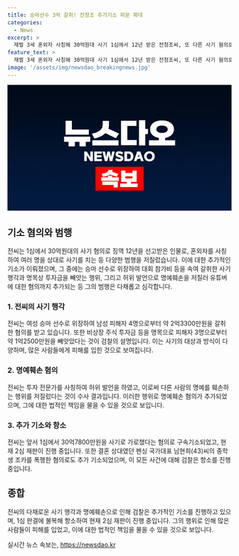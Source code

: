 ```yaml
---
title: 승마선수 3억 갈취! 전청조 추가기소 파문 확대
categories:
  - News
excerpt: >
  재벌 3세 혼외자 사칭해 30억원대 사기 1심에서 12년 받은 전청조씨, 또 다른 사기 혐의로 추가 기소. 여성 승마 선수 가장하며 약 3억6000만원, 투자금 등으로 1억2500만원 갈취 혐의. 유튜버 제자 사칭, 명예훼손 등 다수 혐의 추가. 전 펜싱 국가대표 남현희씨 조카 폭행 혐의도 추가 기소.
feature_text: >
  재벌 3세 혼외자 사칭해 30억원대 사기 1심에서 12년 받은 전청조씨, 또 다른 사기 혐의로 추가 기소. 여성 승마 선수 가장하며 약 3억6000만원, 투자금 등으로 1억2500만원 갈취 혐의. 유튜버 제자 사칭, 명예훼손 등 다수 혐의 추가. 전 펜싱 국가대표 남현희씨 조카 폭행 혐의도 추가 기소.
image: '/assets/img/newsdao_breakingnews.jpg'
---
```


<p><img src="/assets/img/newsdao_breakingnews.jpg" alt="cryptoinkorea 속보" /></p>

<h2 data-ke-size="size26">기소 혐의와 범행</h2>

<p data-ke-size="size16">전씨는 1심에서 30억원대의 사기 혐의로 징역 12년을 선고받은 인물로, 혼외자를 사칭하여 여러 명을 상대로 사기를 치는 등 다양한 범행을 저질렀습니다. 이에 대한 추가적인 기소가 이뤄졌으며, 그 중에는 승마 선수로 위장하여 대회 참가비 등을 속여 갈취한 사기 행각과 명목상 투자금을 빼앗는 행위, 그리고 허위 발언으로 명예훼손을 저질러 유튜버에 대한 혐의까지 추가되는 등 그의 범행은 다채롭고 심각합니다.</p>

<h3 data-ke-size="size24">1. 전씨의 사기 행각</h3>

<p data-ke-size="size16">전씨는 여성 승마 선수로 위장하여 남성 피해자 4명으로부터 약 2억3300만원을 갈취한 혐의를 받고 있습니다. 또한 비상장 주식 투자금 등을 명목으로 피해자 3명으로부터 약 1억2500만원을 빼앗았다는 것이 검찰의 설명입니다. 이는 사기의 대상과 방식이 다양하며, 많은 사람들에게 피해를 입힌 것으로 보여집니다.</p>

<h3 data-ke-size="size24">2. 명예훼손 혐의</h3>

<p data-ke-size="size16">전씨는 투자 전문가를 사칭하여 허위 발언을 하였고, 이로써 다른 사람의 명예를 훼손하는 행위를 저질렀다는 것이 수사 결과입니다. 이러한 행위로 명예훼손 혐의가 추가되었으며, 그에 대한 법적인 책임을 물을 수 있을 것으로 보입니다.</p>

<h3 data-ke-size="size24">3. 추가 기소와 항소</h3>

<p data-ke-size="size16">전씨는 앞서 1심에서 30억7800만원을 사기로 가로챘다는 혐의로 구속기소되었고, 현재 2심 재판이 진행 중입니다. 또한 결혼 상대였던 펜싱 국가대표 남현희(43)씨의 중학생 조카를 폭행한 혐의로도 추가 기소되었으며, 이 모든 사건에 대해 검찰은 항소를 진행중입니다.</p>

<h2 data-ke-size="size26">종합</h2>

<p data-ke-size="size16">전씨의 다채로운 사기 행각과 명예훼손으로 인해 검찰은 추가적인 기소를 진행하고 있으며, 1심 판결에 불복해 항소하여 현재 2심 재판이 진행 중입니다. 그의 행위로 인해 많은 사람들이 피해를 입었고, 이에 대한 법적인 책임을 물을 수 있을 것으로 보입니다.</p>
실시간 뉴스 속보는, <a href="https://newsdao.kr" rel="dofollow">https://newsdao.kr</a>


